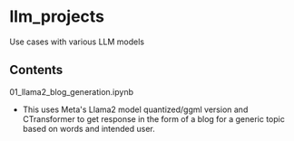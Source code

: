 # llm_projects
Use cases with various LLM models

## Contents

01_llama2_blog_generation.ipynb
- This uses Meta's Llama2 model quantized/ggml version and CTransformer to get response
   in the form of a blog for a generic topic based on words and intended user.